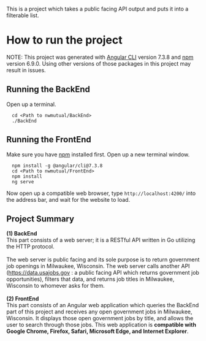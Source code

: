 This is a project which takes a public facing API output and puts it into a filterable list.

# How to run the project

NOTE: This project was generated with [Angular CLI](https://github.com/angular/angular-cli) version 7.3.8 and [npm](https://www.npmjs.com/get-npm) version 6.9.0. Using other versions of those packages in this project may result in issues.

## Running the BackEnd
Open up a terminal.
```
  cd <Path to nwmutual/BackEnd>
  ./BackEnd
```

## Running the FrontEnd
Make sure you have [npm](https://www.npmjs.com/get-npm) installed first. Open up a new terminal window.
```
  npm install -g @angular/cli@7.3.8
  cd <Path to nwmutual/FrontEnd>
  npm install
  ng serve
```
Now open up a compatible web browser, type `http://localhost:4200/` into the address bar, and wait for the website to load.

## Project Summary
**(1) BackEnd**\
This part consists of a web server; it is a RESTful API written in Go utilizing the HTTP protocol.\
\
The web server is public facing and its sole purpose is to return government job openings in Milwaukee, Wisconsin.  The web server calls another API (https://data.usajobs.gov : a public facing API which returns government job opportunities), filters that data, and returns job titles in Milwaukee, Wisconsin to whomever asks for them.\
\
**(2) FrontEnd**\
This part consists of an Angular web application which queries the BackEnd part of this project and receives any open government jobs in Milwaukee, Wisconsin. It displays those open government jobs by title, and allows the user to search through those jobs. This web application is **compatible with Google Chrome, Firefox, Safari, Microsoft Edge, and Internet Explorer**.
